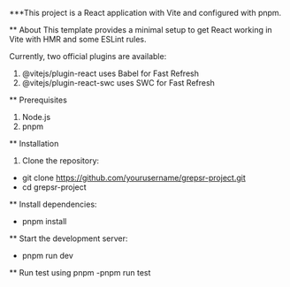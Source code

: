 ***This project is a React application  with Vite and configured with pnpm.

** About
This template provides a minimal setup to get React working in Vite with HMR and some ESLint rules.

Currently, two official plugins are available:

1. @vitejs/plugin-react uses Babel for Fast Refresh
2. @vitejs/plugin-react-swc uses SWC for Fast Refresh

** Prerequisites
1. Node.js
2. pnpm

** Installation
1. Clone the repository:
- git clone https://github.com/yourusername/grepsr-project.git
- cd grepsr-project


** Install dependencies:
- pnpm install

** Start the development server:
- pnpm run dev

** Run test using pnpm
-pnpm run test